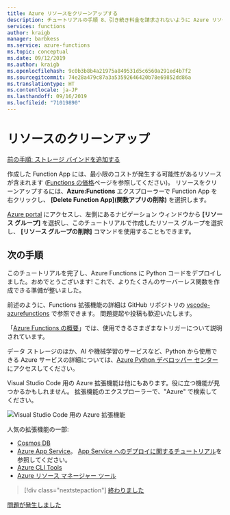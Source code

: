 ```yaml
---
title: Azure リソースをクリーンアップする
description: チュートリアルの手順 8、引き続き料金を請求されないように Azure リソースをクリーンアップする。
services: functions
author: kraigb
manager: barbkess
ms.service: azure-functions
ms.topic: conceptual
ms.date: 09/12/2019
ms.author: kraigb
ms.openlocfilehash: 9c0b3b8b4a21975a849531d5c6560a291ed4b7f2
ms.sourcegitcommit: 74e28a479c87a3a53592646420b78e69852dd86a
ms.translationtype: HT
ms.contentlocale: ja-JP
ms.lasthandoff: 09/16/2019
ms.locfileid: "71019890"
---
```

# <a name="clean-up-resources"></a>リソースのクリーンアップ

[前の手順: ストレージ バインドを追加する](tutorial-vs-code-serverless-python-07.md)

作成した Function App には、最小限のコストが発生する可能性があるリソースが含まれます ([Functions の価格](https://azure.microsoft.com/pricing/details/functions/)ページを参照してください)。 リソースをクリーンアップするには、**Azure:Functions** エクスプローラーで Function App を右クリックし、 **[Delete Function App]\(関数アプリの削除\)** を選択します。

[Azure portal](https://portal.azure.com) にアクセスし、左側にあるナビゲーション ウィンドウから **[リソース グループ]** を選択し、このチュートリアルで作成したリソース グループを選択し、 **[リソース グループの削除]** コマンドを使用することもできます。

## <a name="next-steps"></a>次の手順

このチュートリアルを完了し、Azure Functions に Python コードをデプロイしました。おめでとうございます! これで、よりたくさんのサーバーレス関数を作成できる準備が整いました。

前述のように、Functions 拡張機能の詳細は GitHub リポジトリの [vscode-azurefunctions](https://github.com/Microsoft/vscode-azurefunctions) で参照できます。 問題提起や投稿も歓迎いたします。

「[Azure Functions の概要](/azure/azure-functions/functions-overview.md)」では、使用できるさまざまなトリガーについて説明されています。

データ ストレージのほか、AI や機械学習のサービスなど、Python から使用できる Azure サービスの詳細については、[Azure Python デベロッパー センター](/azure/python/?view=azure-python)にアクセスしてください。

Visual Studio Code 用の Azure 拡張機能は他にもあります。役に立つ機能が見つかるかもしれません。 拡張機能のエクスプローラーで、"Azure" で検索してください。

![Visual Studio Code 用の Azure 拡張機能](media/tutorial-vs-code-serverless-python/azure-extensions.png)

人気の拡張機能の一部:

- [Cosmos DB](https://marketplace.visualstudio.com/items?itemName=ms-azuretools.vscode-cosmosdb)
- [Azure App Service](https://marketplace.visualstudio.com/items?itemName=ms-azuretools.vscode-azureappservice)。 [App Service へのデプロイに関するチュートリアル](tutorial-deploy-app-service-on-linux-01.md)を参照してください。
- [Azure CLI Tools](https://marketplace.visualstudio.com/items?itemName=ms-vscode.azurecli)
- [Azure リソース マネージャー ツール](https://marketplace.visualstudio.com/items?itemName=msazurermtools.azurerm-vscode-tools)

> [!div class="nextstepaction"]
> [終わりました](https://docs.microsoft.com/python/azure/?view=azure-python)

[問題が発生しました](https://www.research.net/r/PWZWZ52?tutorial=vscode-functions-python&step=08-clean-up-resources)

